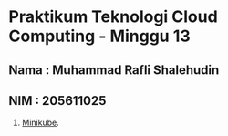 Praktikum Teknologi Cloud Computing - Minggu 13
=====================

Nama : Muhammad Rafli Shalehudin
--------
NIM : 205611025
--------

1. [Minikube](https://github.com/muhraflesh/tekn-cloud-computing/blob/main/minggu-13/minikube.md).
